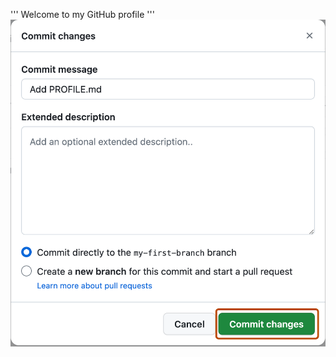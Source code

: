 '''
Welcome to my GitHub profile
'''
<img alt="screenshot of adding a new file with a commit message" src="/images/commit-full-screen.png" />
